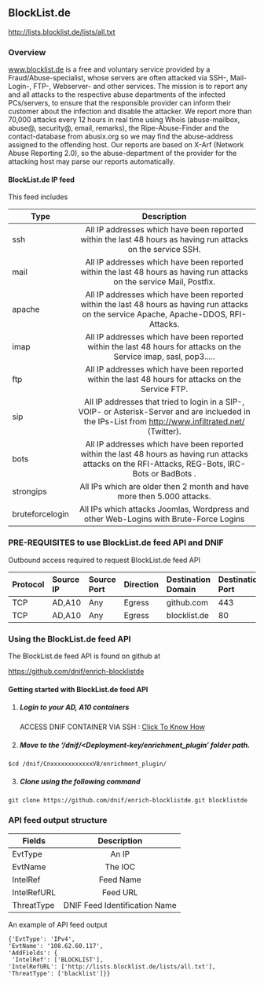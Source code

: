 ## BlockList.de   
  http://lists.blocklist.de/lists/all.txt

### Overview
www.blocklist.de is a free and voluntary service provided by a Fraud/Abuse-specialist, whose servers are often attacked via SSH-, Mail-Login-, FTP-, Webserver- and other services. 
The mission is to report any and all attacks to the respective abuse departments of the infected PCs/servers, to ensure that the responsible provider can inform 
their customer about the infection and disable the attacker. 
We report more than 70,000 attacks every 12 hours in real time using Whois (abuse-mailbox, abuse@, security@, email, remarks), the Ripe-Abuse-Finder and
the contact-database from abusix.org so we may find the abuse-address assigned to the offending host. 
Our reports are based on X-Arf (Network Abuse Reporting 2.0), so the abuse-department of the provider for the attacking host may parse our reports automatically. 

#### BlockList.de IP feed
This feed includes

  | Type        | Description  |
| ------------- |:-------------:|
| ssh      | All IP addresses which have been reported within the last 48 hours as having run attacks on the service SSH.  |
| mail      | All IP addresses which have been reported within the last 48 hours as having run attacks on the service Mail, Postfix.     |
| apache | All IP addresses which have been reported within the last 48 hours as having run attacks on the service Apache, Apache-DDOS, RFI-Attacks.       |
| imap | All IP addresses which have been reported within the last 48 hours for attacks on the Service imap, sasl, pop3.....       |
| ftp | All IP addresses which have been reported within the last 48 hours for attacks on the Service FTP.  |
| sip  | All IP addresses that tried to login in a SIP-, VOIP- or Asterisk-Server and are inclueded in the IPs-List from http://www.infiltrated.net/ (Twitter).  |
| bots | All IP addresses which have been reported within the last 48 hours as having run attacks attacks on the RFI-Attacks, REG-Bots, IRC-Bots or BadBots . |
| strongips | All IPs which are older then 2 month and have more then 5.000 attacks. |
| bruteforcelogin |  All IPs which attacks Joomlas, Wordpress and other Web-Logins with Brute-Force Logins |

### PRE-REQUISITES to use BlockList.de feed API and DNIF  
Outbound access required to request BlockList.de feed API 

| Protocol   | Source IP  | Source Port  | Direction	 | Destination Domain | Destination Port  |  
|:------------- |:-------------|:-------------|:-------------|:-------------|:-------------|  
| TCP | AD,A10 | Any | Egress	| github.com | 443 |
| TCP | AD,A10 | Any | Egress	| blocklist.de | 80 | 


### Using the BlockList.de feed API
 The BlockList.de feed API is found on github at

https://github.com/dnif/enrich-blocklistde

#### Getting started with BlockList.de feed API

1. #####    Login to your AD, A10 containers  
   ACCESS DNIF CONTAINER VIA SSH : [Click To Know How](https://dnif.it/docs/guides/tutorials/access-dnif-container-via-ssh.html)
2. #####    Move to the ‘/dnif/<Deployment-key/enrichment_plugin’ folder path.
```
$cd /dnif/CnxxxxxxxxxxxxV8/enrichment_plugin/
```
3. #####   Clone using the following command  
```  
git clone https://github.com/dnif/enrich-blocklistde.git blocklistde
```
### API feed output structure
  | Fields        | Description  |
| ------------- |:-------------:|
| EvtType      | An IP |
| EvtName      | The IOC      |
| IntelRef | Feed Name      |
| IntelRefURL | Feed URL      |
| ThreatType | DNIF Feed Identification Name |      

An example of API feed output
```
{'EvtType': 'IPv4', 
'EvtName': '108.62.60.117',
'AddFields': {
 'IntelRef': ['BLOCKLIST'],
'IntelRefURL': ['http://lists.blocklist.de/lists/all.txt'],
'ThreatType': ['blacklist']}}
```
